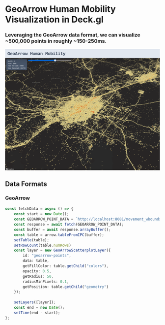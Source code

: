 # GeoArrow Human Mobility Visualization in Deck.gl

### Leveraging the GeoArrow data format, we can visualize ~500,000 points in roughly ~150-250ms.

![Application Screenhot](public/app_screenshot.png)

## Data Formats

### GeoArrow
```TypeScript
const fetchData = async () => {
    const start = new Date();
    const GEOARROW_POINT_DATA = `http://localhost:8081/movement_wbounds_${month}.feather`;
    const response = await fetch(GEOARROW_POINT_DATA);
    const buffer = await response.arrayBuffer();
    const table = arrow.tableFromIPC(buffer);
    setTable(table);
    setRowCount(table.numRows)
    const layer = new GeoArrowScatterplotLayer({
        id: "geoarrow-points",
        data: table,
        getFillColor: table.getChild("colors"),
        opacity: 0.5,
        getRadius: 50,
        radiusMinPixels: 0.1,
        getPosition: table.getChild("geometry")
    });

    setLayers([layer]);
    const end = new Date();
    setTime(end - start);
};
```